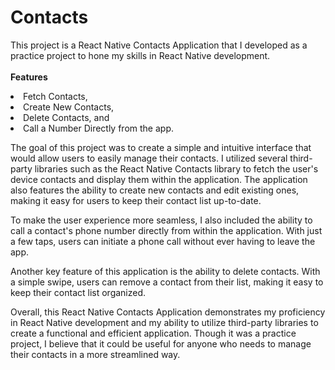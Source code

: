 # Contacts

This project is a React Native Contacts Application that I developed as a practice project to hone my skills in React Native development. <br> <br> <strong>Features</strong> <li>Fetch Contacts, <li>Create New Contacts, <li>Delete Contacts, and <li>Call a Number Directly from the app. 

The goal of this project was to create a simple and intuitive interface that would allow users to easily manage their contacts. I utilized several third-party libraries such as the React Native Contacts library to fetch the user's device contacts and display them within the application. The application also features the ability to create new contacts and edit existing ones, making it easy for users to keep their contact list up-to-date.

To make the user experience more seamless, I also included the ability to call a contact's phone number directly from within the application. With just a few taps, users can initiate a phone call without ever having to leave the app.

Another key feature of this application is the ability to delete contacts. With a simple swipe, users can remove a contact from their list, making it easy to keep their contact list organized.

Overall, this React Native Contacts Application demonstrates my proficiency in React Native development and my ability to utilize third-party libraries to create a functional and efficient application. Though it was a practice project, I believe that it could be useful for anyone who needs to manage their contacts in a more streamlined way.

